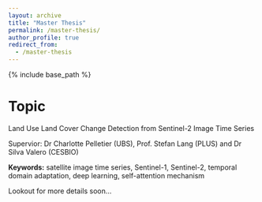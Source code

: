 ```yaml
---
layout: archive
title: "Master Thesis"
permalink: /master-thesis/
author_profile: true
redirect_from:
  - /master-thesis
---
```


{% include base_path %}

Topic
=====

Land Use Land Cover Change Detection from Sentinel-2 Image Time Series  

Supervior: Dr Charlotte Pelletier (UBS), Prof. Stefan Lang (PLUS) and Dr Silva Valero (CESBIO)  

**Keywords:** satellite image time series, Sentinel-1, Sentinel-2, temporal domain adaptation, deep learning, self-attention mechanism  

Lookout for more details soon...